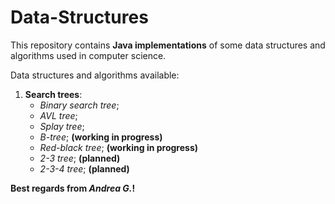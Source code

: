 # Data-Structures
This repository contains **Java implementations** of some data structures and algorithms used in computer science.

Data structures and algorithms available:<br/>

1. **Search trees**:<br/>
	* *Binary search tree*;
	* *AVL tree*;
	* *Splay tree*;
	* *B-tree*; **(working in progress)**
	* *Red-black tree*; **(working in progress)**
	* *2-3 tree*; **(planned)**
	* *2-3-4 tree*; **(planned)**
	
**Best regards from *Andrea G.*!**
